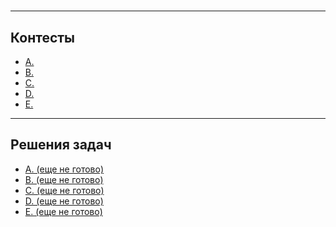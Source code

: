# []()

---
## Контесты

- [A. ]()
- [B. ]()
- [C. ]()
- [D. ]()
- [E. ]()

---
## Решения задач

- [A. (еще не готово)](https://github.com/OkhotnikovFN/Yandex-Algorithms/tree/main/trainings_2.0/division_b/hw_5/task_a)
- [B. (еще не готово)](https://github.com/OkhotnikovFN/Yandex-Algorithms/tree/main/trainings_2.0/division_b/hw_5/task_b)
- [C. (еще не готово)](https://github.com/OkhotnikovFN/Yandex-Algorithms/tree/main/trainings_2.0/division_b/hw_5/task_c)
- [D. (еще не готово)](https://github.com/OkhotnikovFN/Yandex-Algorithms/tree/main/trainings_2.0/division_b/hw_5/task_d)
- [E. (еще не готово)](https://github.com/OkhotnikovFN/Yandex-Algorithms/tree/main/trainings_2.0/division_b/hw_5/task_e)

